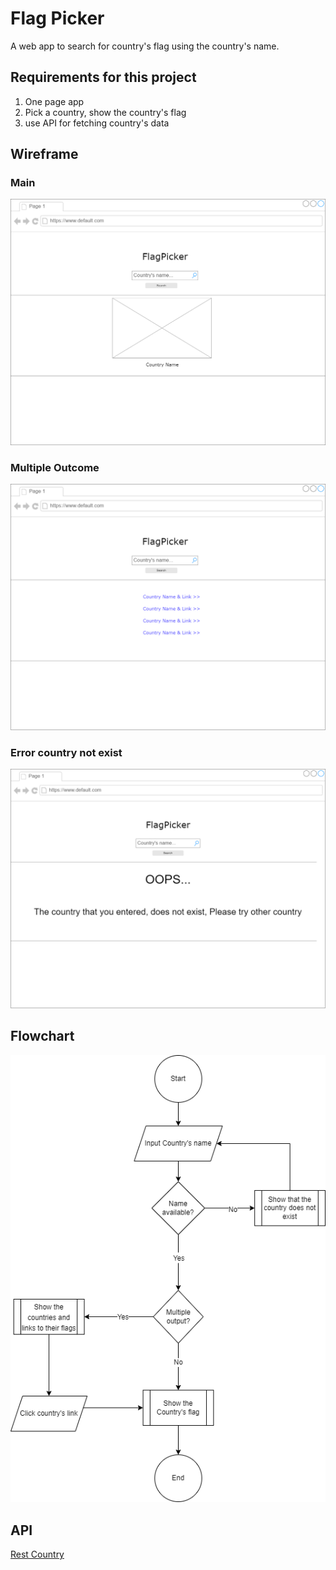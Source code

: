 # Flag Picker

A web app to search for country's flag using the country's name.

## Requirements for this project

1. One page app
2. Pick a country, show the country's flag
3. use API for fetching country's data

## Wireframe

### Main

<img src="https://raw.githubusercontent.com/ariffrahimin/Flag-Picker/master/images/flag_picker.png">

### Multiple Outcome

<img src="https://raw.githubusercontent.com/ariffrahimin/Flag-Picker/master/images/flag_picker-Wireframe-Multiple_Output.png">

### Error country not exist

<img src="https://raw.githubusercontent.com/ariffrahimin/Flag-Picker/master/images/flag_picker-Wireframe-Not_Exist.png">


## Flowchart

<img src="https://raw.githubusercontent.com/ariffrahimin/Flag-Picker/master/images/flag_picker-Flowchart.png">

## API

[Rest Country]("https://restcountries.com/")